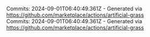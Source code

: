 Commits: 2024-09-01T06:40:49.361Z - Generated via https://github.com/marketplace/actions/artificial-grass
<br>
Commits: 2024-09-01T06:40:49.361Z - Generated via https://github.com/marketplace/actions/artificial-grass
<br>
